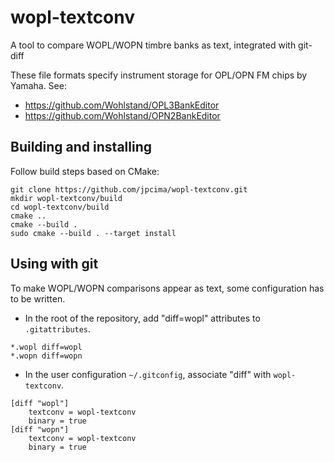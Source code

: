 # wopl-textconv
A tool to compare WOPL/WOPN timbre banks as text, integrated with git-diff

These file formats specify instrument storage for OPL/OPN FM chips by Yamaha. See:
- https://github.com/Wohlstand/OPL3BankEditor
- https://github.com/Wohlstand/OPN2BankEditor

## Building and installing

Follow build steps based on CMake:

```
git clone https://github.com/jpcima/wopl-textconv.git
mkdir wopl-textconv/build
cd wopl-textconv/build
cmake ..
cmake --build .
sudo cmake --build . --target install
```

## Using with git

To make WOPL/WOPN comparisons appear as text, some configuration has to be written.

- In the root of the repository,  add "diff=wopl" attributes to `.gitattributes`.

```
*.wopl diff=wopl
*.wopn diff=wopn
```

- In the user configuration `~/.gitconfig`, associate "diff" with `wopl-textconv`.

```
[diff "wopl"]
    textconv = wopl-textconv
    binary = true
[diff "wopn"]
    textconv = wopl-textconv
    binary = true
```
